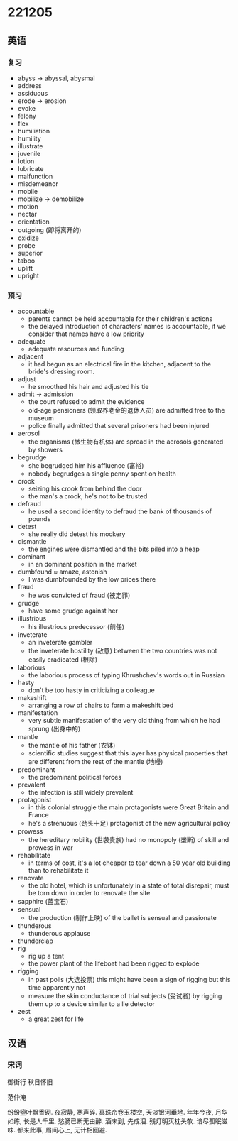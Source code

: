 # 221205

## 英语

### 复习

- abyss &rarr; abyssal, abysmal
- address
- assiduous
- erode &rarr; erosion
- evoke
- felony
- flex
- humiliation
- humility
- illustrate
- juvenile
- lotion
- lubricate
- malfunction
- misdemeanor
- mobile
- mobilize &rarr; demobilize
- motion
- nectar
- orientation
- outgoing (即将离开的)
- oxidize
- probe
- superior
- taboo
- uplift
- upright

### 预习

- accountable
  - parents cannot be held accountable for their children's actions
  - the delayed introduction of characters' names is accountable, if we consider that names have a low priority
- adequate
  - adequate resources and funding
- adjacent
  - it had begun as an electrical fire in the kitchen, adjacent to the bride's dressing room.
- adjust
  - he smoothed his hair and adjusted his tie
- admit &rarr; admission
  - the court refused to admit the evidence
  - old-age pensioners (领取养老金的退休人员) are admitted free to the museum
  - police finally admitted that several prisoners had been injured
- aerosol
  - the organisms (微生物有机体) are spread in the aerosols generated by showers
- begrudge
  - she begrudged him his affluence (富裕)
  - nobody begrudges a single penny spent on health
- crook
  - seizing his crook from behind the door
  - the man's a crook, he's not to be trusted
- defraud
  - he used a second identity to defraud the bank of thousands of pounds
- detest
  - she really did detest his mockery
- dismantle
  - the engines were dismantled and the bits piled into a heap
- dominant
  - in an dominant position in the market
- dumbfound &asymp; amaze, astonish
  - I was dumbfounded by the low prices there
- fraud
  - he was convicted of fraud (被定罪)
- grudge
  - have some grudge against her
- illustrious
  - his illustrious predecessor (前任)
- inveterate
  - an inveterate gambler
  - the inveterate hostility (敌意) between the two countries was not easily eradicated (根除)
- laborious
  - the laborious process of typing Khrushchev's words out in Russian
- hasty
  - don't be too hasty in criticizing a colleague
- makeshift
  - arranging a row of chairs to form a makeshift bed
- manifestation
  - very subtle manifestation of the very old thing from which he had sprung (出身中的)
- mantle
  - the mantle of his father (衣钵)
  - scientific studies suggest that this layer has physical properties that are different from the rest of the mantle (地幔)
- predominant
  - the predominant political forces
- prevalent
  - the infection is still widely prevalent
- protagonist
  - in this colonial struggle the main protagonists were Great Britain and France
  - he's a strenuous (劲头十足) protagonist of the new agricultural policy
- prowess
  - the hereditary nobility (世袭贵族) had no monopoly (垄断) of skill and prowess in war
- rehabilitate
  - in terms of cost, it's a lot cheaper to tear down a 50 year old building than to rehabilitate it
- renovate
  - the old hotel, which is unfortunately in a state of total disrepair, must be torn down in order to renovate the site
- sapphire (蓝宝石)
- sensual
  - the production (制作上映) of the ballet is sensual and passionate
- thunderous
  - thunderous applause
- thunderclap
- rig
  - rig up a tent
  - the power plant of the lifeboat had been rigged to explode
- rigging
  - in past polls (大选投票) this might have been a sign of rigging but this time apparently not
  - measure the skin conductance of trial subjects (受试者) by rigging them up to a device similar to a lie detector
- zest
  - a great zest for life

## 汉语

### 宋词

御街行 秋日怀旧

范仲淹

纷纷堕叶飘香砌. 夜寂静, 寒声碎. 真珠帘卷玉楼空, 天淡银河垂地. 年年今夜, 月华如练, 长是人千里.
愁肠已断无由醉. 酒未到, 先成泪. 残灯明灭枕头欹. 谙尽孤眠滋味. 都来此事, 眉间心上, 无计相回避.
